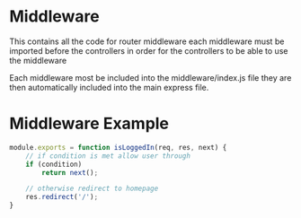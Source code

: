 # Middleware

This contains all the code for router middleware each middleware must be imported before the controllers in order for the controllers to be able to use the middleware

Each middleware most be included into the middleware/index.js file they are then automatically included into the main express file.


# Middleware Example
```javascript
module.exports = function isLoggedIn(req, res, next) {
    // if condition is met allow user through
    if (condition)
        return next();

    // otherwise redirect to homepage
    res.redirect('/');
}
```

